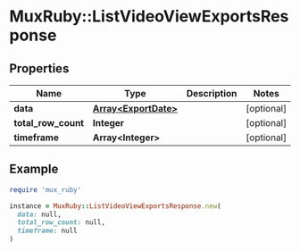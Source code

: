 # MuxRuby::ListVideoViewExportsResponse

## Properties

| Name | Type | Description | Notes |
| ---- | ---- | ----------- | ----- |
| **data** | [**Array&lt;ExportDate&gt;**](ExportDate.md) |  | [optional] |
| **total_row_count** | **Integer** |  | [optional] |
| **timeframe** | **Array&lt;Integer&gt;** |  | [optional] |

## Example

```ruby
require 'mux_ruby'

instance = MuxRuby::ListVideoViewExportsResponse.new(
  data: null,
  total_row_count: null,
  timeframe: null
)
```

